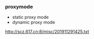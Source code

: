 ### proxymode

* static proxy mode
* dynamic proxy mode

http://scz.617.cn:8/misc/201911291425.txt


